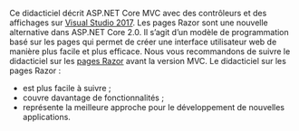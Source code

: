 Ce didacticiel décrit ASP.NET Core MVC avec des contrôleurs et des affichages sur [Visual Studio 2017](https://www.visualstudio.com/). Les pages Razor sont une nouvelle alternative dans ASP.NET Core 2.0. Il s’agit d’un modèle de programmation basé sur les pages qui permet de créer une interface utilisateur web de manière plus facile et plus efficace. Nous vous recommandons de suivre le didacticiel sur les [pages Razor](xref:mvc/razor-pages/index) avant la version MVC. Le didacticiel sur les pages Razor :

* est plus facile à suivre ;
* couvre davantage de fonctionnalités ;
* représente la meilleure approche pour le développement de nouvelles applications.